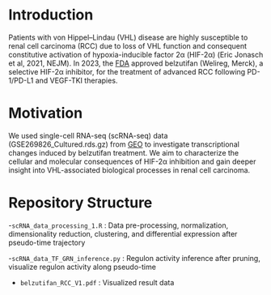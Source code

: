 # Introduction
Patients with von Hippel–Lindau (VHL) disease are highly susceptible to renal cell carcinoma (RCC) due to loss of VHL function and consequent constitutive activation of hypoxia-inducible factor 2α (HIF-2α) (Eric Jonasch et al, 2021, NEJM). In 2023, the [FDA](https://www.fda.gov/drugs/resources-information-approved-drugs/fda-approves-belzutifan-advanced-renal-cell-carcinoma#:~:text=The%20most%20common%20adverse%20reactions,(formerly%20Twitter)%20@FDAOncology%20) approved belzutifan (Welireg, Merck), a selective HIF-2α inhibitor, for the treatment of advanced RCC following PD-1/PD-L1 and VEGF-TKI therapies.

# Motivation

We used single-cell RNA-seq (scRNA-seq) data (GSE269826_Cultured.rds.gz) from [GEO](https://www.ncbi.nlm.nih.gov/geo/query/acc.cgi?acc=GSE269826) to investigate transcriptional changes induced by belzutifan treatment. We aim to characterize the cellular and molecular consequences of HIF-2α inhibition and gain deeper insight into VHL-associated biological processes in renal cell carcinoma.

# Repository Structure
-`scRNA_data_processing_1.R` : Data pre-processing, normalization, dimensionality reduction, clustering, and differential expression after pseudo-time trajectory 

-`scRNA_data_TF_GRN_inference.py` : Regulon activity inference after pruning, visualize regulon activity along pseudo-time

- `belzutifan_RCC_V1.pdf` : Visualized result data
